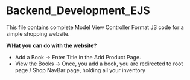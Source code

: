 # Backend_Development_EJS

This file contains complete Model View Controller Format JS code for a simple shopping website. 

**WHat you can do with the website?**
* Add a Book -> Enter Title in the Add Product Page.
* View the Books -> Once, you add a book, you are redirected to root page / Shop NavBar page, holding all your inventory


